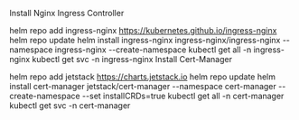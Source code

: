 Install Nginx Ingress Controller

helm repo add ingress-nginx https://kubernetes.github.io/ingress-nginx
helm repo update
helm install ingress-nginx ingress-nginx/ingress-nginx --namespace ingress-nginx --create-namespace
kubectl get all -n ingress-nginx
kubectl get svc -n ingress-nginx
Install Cert-Manager

helm repo add jetstack https://charts.jetstack.io
helm repo update
helm install cert-manager jetstack/cert-manager --namespace cert-manager --create-namespace --set installCRDs=true
kubectl get all -n cert-manager
kubectl get svc -n cert-manager

